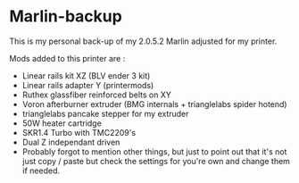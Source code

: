 # Marlin-backup

This is my personal back-up of my 2.0.5.2 Marlin adjusted for my printer.

Mods added to this printer are :

- Linear rails kit XZ (BLV ender 3 kit)
- Linear rails adapter Y (printermods)
- Ruthex glassfiber reinforced belts on XY
- Voron afterburner extruder (BMG internals + trianglelabs spider hotend)
- trianglelabs pancake stepper for my extruder
- 50W heater cartridge
- SKR1.4 Turbo with TMC2209's
- Dual Z independant driven
- Probably forgot to mention other things, but just to point out that it's not just copy / paste but check the settings for you're own and change them if needed.
